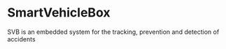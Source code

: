 # SmartVehicleBox
SVB is an embedded system for the tracking, prevention and detection of accidents
